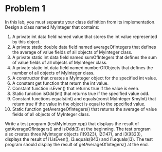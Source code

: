 # Problem 1
In this lab, you must separate your class definition from its implementation. Design a class named MyInteger that contains:  

1)  A private int data field named value that stores the int value represented by this object. 
2)  A private static double data field named averageOfIntegers that defines the average of value fields of all objects of MyInteger class. 
3)  A private static int data field named sumOfIntegers that defines the sum of value fields of all objects of MyInteger class. 
4)  A private static int data field named numberOfObjects that defines the number of all objects of MyInteger class. 
5)  A constructor that creates a MyInteger object for the specified int value. 
6)  A constant get function that return the int value. 
7)  Constant function isEven() that returns true if the value is even. 
8)  Static function isOdd(int) that returns true if the specified value odd. 
9)  Constant functions equals(int) and equals(const MyInteger &myInt) that return true if the value in the object is equal to the specified value. 
10) Static function getAverageOfIntegers() that returns the average of value fields of all objects of MyInteger class. 

Write a test program (testMyInteger.cpp) that displays the result of getAverageOfIntegers() and isOdd(3) at the beginning. The test program also creates three MyInteger objects i1(9323), i2(147), and i3(9323), displays the result of i1.isEven(), i3.equals(843) and i1.equals(i3). The test program should display the result of getAverageOfIntegers() at the end. 

